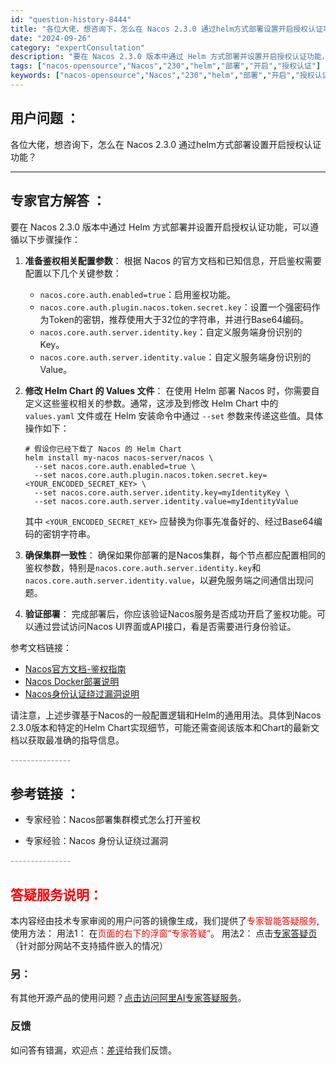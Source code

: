 ```yaml
---
id: "question-history-8444"
title: "各位大佬，想咨询下，怎么在 Nacos 2.3.0 通过helm方式部署设置开启授权认证功能？"
date: "2024-09-26"
category: "expertConsultation"
description: "要在 Nacos 2.3.0 版本中通过 Helm 方式部署并设置开启授权认证功能，可以遵循以下步骤操作：1. **准备鉴权相关配置参数**：   根据 Nacos 的官方文档和已知信息，开启鉴权需要配置以下几个关键参数：   - `nacos.core.auth.enabled=true`：启用鉴"
tags: ["nacos-opensource","Nacos","230","helm","部署","开启","授权认证"]
keywords: ["nacos-opensource","Nacos","230","helm","部署","开启","授权认证"]
---
```


## 用户问题 ： 
 各位大佬，想咨询下，怎么在 Nacos 2.3.0 通过helm方式部署设置开启授权认证功能？  

---------------
## 专家官方解答 ：

要在 Nacos 2.3.0 版本中通过 Helm 方式部署并设置开启授权认证功能，可以遵循以下步骤操作：

1. **准备鉴权相关配置参数**：
   根据 Nacos 的官方文档和已知信息，开启鉴权需要配置以下几个关键参数：
   - `nacos.core.auth.enabled=true`：启用鉴权功能。
   - `nacos.core.auth.plugin.nacos.token.secret.key`：设置一个强密码作为Token的密钥，推荐使用大于32位的字符串，并进行Base64编码。
   - `nacos.core.auth.server.identity.key`：自定义服务端身份识别的Key。
   - `nacos.core.auth.server.identity.value`：自定义服务端身份识别的Value。

2. **修改 Helm Chart 的 Values 文件**：
   在使用 Helm 部署 Nacos 时，你需要自定义这些鉴权相关的参数。通常，这涉及到修改 Helm Chart 中的 `values.yaml` 文件或在 Helm 安装命令中通过 `--set` 参数来传递这些值。具体操作如下：

   ```shell
   # 假设你已经下载了 Nacos 的 Helm Chart
   helm install my-nacos nacos-server/nacos \
     --set nacos.core.auth.enabled=true \
     --set nacos.core.auth.plugin.nacos.token.secret.key=<YOUR_ENCODED_SECRET_KEY> \
     --set nacos.core.auth.server.identity.key=myIdentityKey \
     --set nacos.core.auth.server.identity.value=myIdentityValue
   ```

   其中 `<YOUR_ENCODED_SECRET_KEY>` 应替换为你事先准备好的、经过Base64编码的密钥字符串。

3. **确保集群一致性**：
   确保如果你部署的是Nacos集群，每个节点都应配置相同的鉴权参数，特别是`nacos.core.auth.server.identity.key`和`nacos.core.auth.server.identity.value`，以避免服务端之间通信出现问题。

4. **验证部署**：
   完成部署后，你应该验证Nacos服务是否成功开启了鉴权功能。可以通过尝试访问Nacos UI界面或API接口，看是否需要进行身份验证。

参考文档链接：
- [Nacos官方文档-鉴权指南](https://nacos.io/docs/latest/guide/user/auth/)
- [Nacos Docker部署说明](https://github.com/nacos-group/nacos-docker)
- [Nacos身份认证绕过漏洞说明](https://nacos.io/blog/announcement-token-secret-key/?source=activity)

请注意，上述步骤基于Nacos的一般配置逻辑和Helm的通用用法。具体到Nacos 2.3.0版本和特定的Helm Chart实现细节，可能还需查阅该版本和Chart的最新文档以获取最准确的指导信息。


<font color="#949494">---------------</font> 


## 参考链接 ：

* 专家经验：Nacos部署集群模式怎么打开鉴权 
 
 * 专家经验：Nacos 身份认证绕过漏洞 


 <font color="#949494">---------------</font> 
 


## <font color="#FF0000">答疑服务说明：</font> 

本内容经由技术专家审阅的用户问答的镜像生成，我们提供了<font color="#FF0000">专家智能答疑服务</font>,使用方法：
用法1： 在<font color="#FF0000">页面的右下的浮窗”专家答疑“</font>。
用法2： 点击[专家答疑页](https://answer.opensource.alibaba.com/docs/intro)（针对部分网站不支持插件嵌入的情况）
### 另：


有其他开源产品的使用问题？[点击访问阿里AI专家答疑服务](https://answer.opensource.alibaba.com/docs/intro)。
### 反馈
如问答有错漏，欢迎点：[差评](https://ai.nacos.io/user/feedbackByEnhancerGradePOJOID?enhancerGradePOJOId=13662)给我们反馈。
